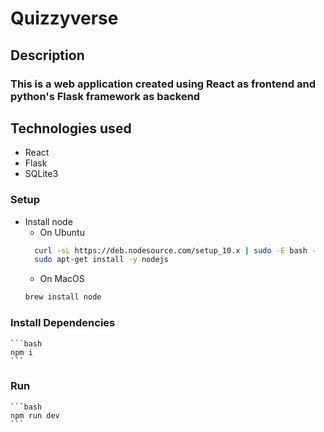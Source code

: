 # Quizzyverse

## Description
### This is a web application created using React as frontend and python's Flask framework as backend  

## Technologies used
- React
- Flask
- SQLite3

### Setup
- Install node
  - On Ubuntu
  ```bash
    curl -sL https://deb.nodesource.com/setup_10.x | sudo -E bash -
    sudo apt-get install -y nodejs 
    ```
    - On MacOS
    ```bash 
    brew install node
    ```
### Install Dependencies
    ```bash
    npm i
    ```
### Run
    ```bash
    npm run dev
    ```
    

